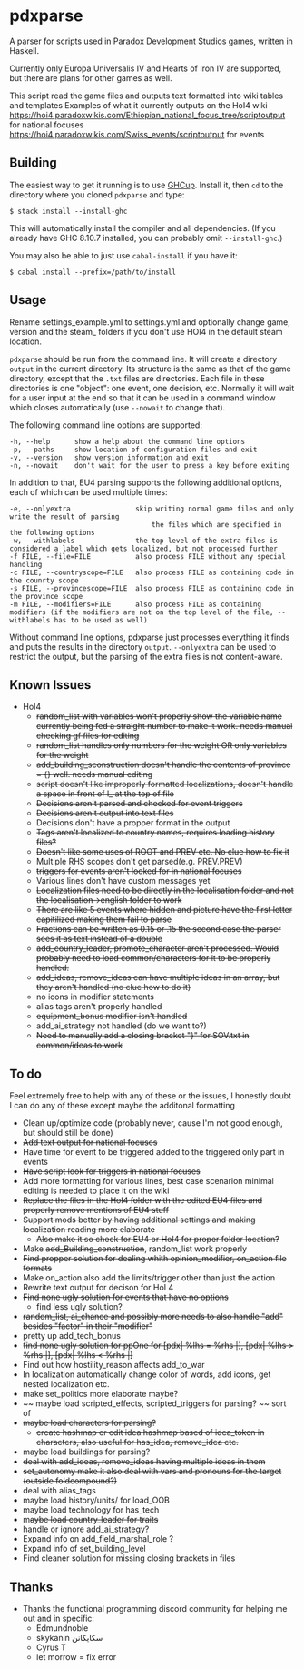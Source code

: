 # pdxparse
A parser for scripts used in Paradox Development Studios games, written in Haskell.

Currently only Europa Universalis IV and Hearts of Iron IV are supported,
but there are plans for other games as well.

This script read the game files and outputs text formatted into wiki tables and templates
Examples of what it currently outputs on the HoI4 wiki
https://hoi4.paradoxwikis.com/Ethiopian_national_focus_tree/scriptoutput for national focuses
https://hoi4.paradoxwikis.com/Swiss_events/scriptoutput for events

## Building

The easiest way to get it running is to use
[GHCup](https://www.haskell.org/ghcup/). Install it, then
`cd` to the directory where you cloned `pdxparse` and type:

    $ stack install --install-ghc

This will automatically install the compiler and all dependencies. (If you
already have GHC 8.10.7 installed, you can probably omit `--install-ghc`.)

You may also be able to just use `cabal-install` if you have it:

    $ cabal install --prefix=/path/to/install

## Usage

Rename settings_example.yml to settings.yml and optionally change game, version
and the steam_ folders if you don't use HOI4 in the default steam location.

`pdxparse` should be run from the command line. It will create a directory
`output` in the current directory. Its structure is the same as that of the game
directory, except that the `.txt` files are directories. Each file in these
directories is one "object": one event, one decision, etc. Normally it will
wait for a user input at the end so that it can be used in a command window
which closes automatically (use `--nowait` to change that).

The following command line options are supported:

    -h, --help      show a help about the command line options
    -p, --paths     show location of configuration files and exit
    -v, --version   show version information and exit
    -n, --nowait    don't wait for the user to press a key before exiting

In addition to that, EU4 parsing supports the following additional options, each of which can be used multiple times:

    -e, --onlyextra                skip writing normal game files and only write the result of parsing
                                       the files which are specified in the following options
    -w, --withlabels               the top level of the extra files is considered a label which gets localized, but not processed further
    -f FILE, --file=FILE           also process FILE without any special handling
    -c FILE, --countryscope=FILE   also process FILE as containing code in the counrty scope
    -s FILE, --provincescope=FILE  also process FILE as containing code in the province scope
    -m FILE, --modifiers=FILE      also process FILE as containing modifiers (if the modifiers are not on the top level of the file, --withlabels has to be used as well)


Without command line options, pdxparse just processes everything it finds and puts
the results in the directory `output`. `--onlyextra` can be used to restrict the output,
but the parsing of the extra files is not content-aware.

## Known Issues

* HoI4
    * ~~random_list with variables won't properly show the variable name currently being fed a straight number to make it work. needs manual checking gf files for editing~~
    * ~~random_list handles only numbers for the weight OR only variables for the weight~~
    * ~~add_building_sconstruction doesn't handle the contents of province = {} well. needs manual editing~~
    * ~~script doesn't like improperly formatted localizations, doesn't handle a space in front of l_<language> at the top of file~~
    * ~~Decisions aren't parsed and checked for event triggers~~
    * ~~Decisions aren't output into text files~~
    * Decisions don't have a propper format in the output
    * ~~Tags aren't localized to country names, requires loading history files?~~
    * ~~Doesn't like some uses of ROOT and PREV etc. No clue how to fix it~~
    * Multiple RHS scopes don't get parsed(e.g. PREV.PREV)
    * ~~triggers for events aren't looked for in national focuses~~
    * Various lines don't have custom messages yet
    * ~~Localization files need to be directly in the localisation folder and not the localisation->english folder to work~~
    * ~~There are like 5 events where hidden and picture have the first letter capitilized making them fail to parse~~
    * ~~Fractions can be written as 0.15 or .15 the second case the parser sees it as text instead of a double~~
    * ~~add_country_leader, promote_character aren't processed. Would probably need to load common/characters for it to be properly handled.~~
    * ~~add_ideas, remove_ideas can have multiple ideas in an array, but they aren't handled (no clue how to do it)~~
    * no icons in modifier statements
    * alias tags aren't properly handled
    * ~~equipment_bonus modifier isn't handled~~
    * add_ai_strategy not handled (do we want to?)
    * ~~Need to manually add a closing bracket "}" for SOV.txt in common/ideas to work~~

## To do
Feel extremely free to help with any of these or the issues, I honestly doubt I can do any of these except maybe the additonal formatting

* Clean up/optimize code (probably never, cause I'm not good enough, but should still be done)
* ~~Add text output for national focuses~~
* Have time for event to be triggered added to the triggered only part in events
* ~~Have script look for triggers in national focuses~~
* Add more formatting for various lines, best case scenarion minimal editing is needed to place it on the wiki
* ~~Replace the files in the HoI4 folder with the edited EU4 files and properly remove mentions of EU4 stuff~~
* ~~Support mods better by having additional settings and making localization reading more elaborate~~
    * ~~Also make it so check for EU4 or HoI4 for proper folder location?~~
* Make ~~add_Building_construction~~, random_list work properly
* ~~Find propper solution for dealing whith opinion_modifier, on_action file formats~~
* Make on_action also add the limits/trigger other than just the action
* Rewrite text output for decison for HoI 4
* ~~Find none ugly solution for events that have no options~~
    * find less ugly solution?
*  ~~random_list, ~~ai_chance~~ and possibly more needs to also handle "add" besides "factor" in their "modifier"~~
* pretty up add_tech_bonus
* ~~find none ugly solution for ppOne for [pdx| %lhs = %rhs |], [pdx| %lhs > %rhs |], [pdx| %lhs < %rhs |]~~
* Find out how hostility_reason affects add_to_war
* In localization automatically change color of words, add icons, get nested localization etc.
* make set_politics more elaborate maybe?
* ~~ maybe load scripted_effects, scripted_triggers for parsing? ~~ sort of
* ~~maybe load characters for parsing?~~
    * ~~create hashmap er edit idea hashmap based of idea_token in characters, also useful for has_idea, remove_idea etc.~~
* maybe load buildings for parsing?
* ~~deal with add_ideas, remove_ideas having multiple ideas in them~~
* ~~set_autonomy make it also deal with vars and pronouns for the target (outside foldcompound?)~~
* deal with alias_tags
* maybe load history/units/ for load_OOB
* maybe load technology for has_tech
* m~~aybe load country_leader for traits~~
* handle or ignore add_ai_strategy?
* Expand info on add_field_marshal_role ?
* Expand info of set_building_level
* Find cleaner solution for missing closing brackets in files

## Thanks
* Thanks the functional programming discord community for helping me out and in specific:
    * Edmundnoble
    * skykanin سكايكانن
    * Cyrus T
    * let morrow = fix error
